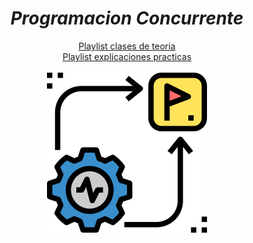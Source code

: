   _<h1 align="center"> Programacion Concurrente </h1>_
  <div align="center">
  <div>
    <a href="https://youtube.com/playlist?list=PLH8A0IjFldaGLATsgRdmPBtiNcp5KmAHo">Playlist clases de teoria</a>
  </div>
  <div>
    <a href="https://youtube.com/playlist?list=PLh1hBGMP6WyWN_7bQ9ov-yH86NQHwrgdo">Playlist explicaciones practicas</a>
  </div>  
    <br>
    <img src="https://github.com/DerDAVO/DerDAVO/blob/main/media/method.png">  
  </div>
